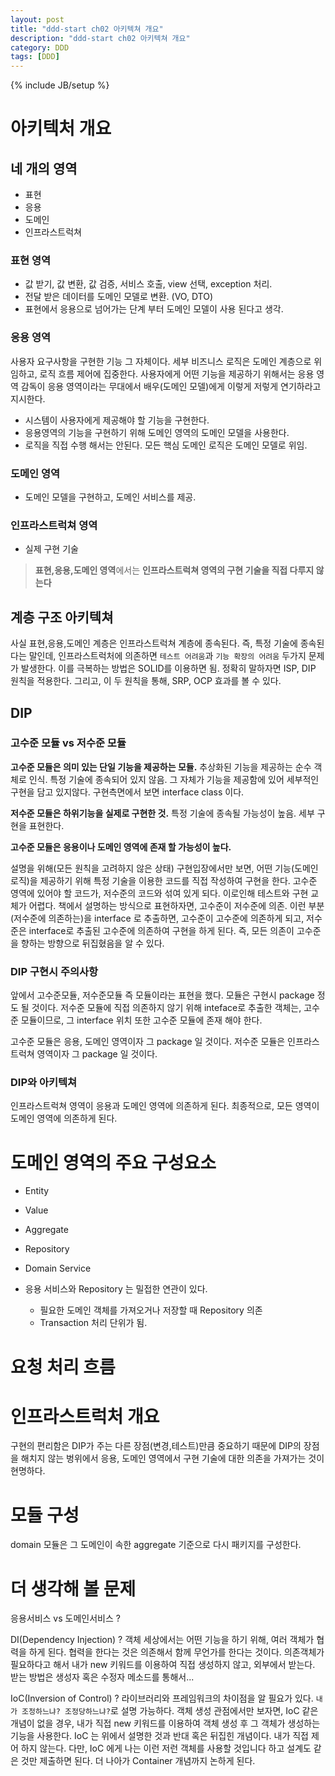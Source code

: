 ```yaml
---
layout: post
title: "ddd-start ch02 아키텍쳐 개요"
description: "ddd-start ch02 아키텍쳐 개요"
category: DDD
tags: [DDD]
---
```

{% include JB/setup %}

# 아키텍처 개요

## 네 개의 영역

- 표현
- 응용
- 도메인
- 인프라스트럭쳐

### 표현 영역

- 값 받기, 값 변환, 값 검증, 서비스 호출, view 선택, exception 처리.
- 전달 받은 데이터를 도메인 모델로 변환. (VO, DTO)
- 표현에서 응용으로 넘어가는 단계 부터 도메인 모델이 사용 된다고 생각.

### 응용 영역

사용자 요구사항을 구현한 기능 그 자체이다. 세부 비즈니스 로직은 도메인 계층으로 위임하고, 로직 흐름 제어에 집중한다.
사용자에게 어떤 기능을 제공하기 위해서는 응용 영역 감독이 응용 영역이라는 무대에서 배우(도메인 모델)에게 이렇게 저렇게 연기하라고 지시한다.

- 시스템이 사용자에게 제공해야 할 기능을 구현한다.
- 응용영역의 기능을 구현하기 위해 도메인 영역의 도메인 모델을 사용한다.
- 로직을 직접 수행 해서는 안된다. 모든 핵심 도메인 로직은 도메인 모델로 위임.

### 도메인 영역

- 도메인 모델을 구현하고, 도메인 서비스를 제공.

### 인프라스트럭쳐 영역

- 실제 구현 기술

> **표현,응용,도메인 영역**에서는 **인프라스트럭쳐 영역의 구현 기술을 직접 다루지 않는다**

## 계층 구조 아키텍쳐

사실 표현,응용,도메인 계층은 인프라스트럭쳐 계층에 종속된다.
즉, 특정 기술에 종속된다는 말인데, 인프라스트럭처에 의존하면 `테스트 어려움`과 `기능 확장의 어려움` 두가지 문제가 발생한다.
이를 극복하는 방법은 SOLID를 이용하면 됨.
정확히 말하자면 ISP, DIP 원칙을 적용한다.
그리고, 이 두 원칙을 통해, SRP, OCP 효과를 볼 수 있다.

## DIP

### 고수준 모듈 vs 저수준 모듈

**고수준 모듈은 의미 있는 단일 기능을 제공하는 모듈.**
추상화된 기능을 제공하는 순수 객체로 인식. 특정 기술에 종속되어 있지 않음.
그 자체가 기능을 제공함에 있어 세부적인 구현을 담고 있지않다.
구현측면에서 보면 interface class 이다.

**저수준 모듈은 하위기능을 실제로 구현한 것.**
특정 기술에 종속될 가능성이 높음.
세부 구현을 표현한다.

**고수준 모듈은 응용이나 도메인 영역에 존재 할 가능성이 높다.**

설명을 위해(모든 원칙을 고려하지 않은 상태) 구현입장에서만 보면,
어떤 기능(도메인 로직)을 제공하기 위해 특정 기술을 이용한 코드를 직접 작성하여 구현을 한다.
고수준 영역에 있어야 할 코드가, 저수준의 코드와 섞여 있게 되다. 이로인해 테스트와 구현 교체가 어렵다.
책에서 설명하는 방식으로 표현하자면, 고수준이 저수준에 의존.
이런 부분(저수준에 의존하는)을 interface 로 추출하면, 고수준이 고수준에 의존하게 되고,
저수준은 interface로 추출된 고수준에 의존하여 구현을 하게 된다.
즉, 모든 의존이 고수준을 향하는 방향으로 뒤집혔음을 알 수 있다.

### DIP 구현시 주의사항

앞에서 고수준모듈, 저수준모듈 즉 모듈이라는 표현을 했다.
모듈은 구현시 package 정도 될 것이다. 저수준 모듈에 직접 의존하지 않기 위해 inteface로 추출한 객체는,
고수준 모듈이므로, 그 interface 위치 또한 고수준 모듈에 존재 해야 한다.

고수준 모듈은 응용, 도메인 영역이자 그 package 일 것이다.
저수준 모듈은 인프라스트럭쳐 영역이자 그 package 일 것이다.

### DIP와 아키텍쳐

인프라스트럭쳐 영역이 응용과 도메인 영역에 의존하게 된다.
최종적으로, 모든 영역이 도메인 영역에 의존하게 된다.

# 도메인 영역의 주요 구성요소

- Entity
- Value
- Aggregate
- Repository
- Domain Service

- 응용 서비스와 Repository 는 밀접한 연관이 있다.
  - 필요한 도메인 객체를 가져오거나 저장할 때 Repository 의존
  - Transaction 처리 단위가 됨.

# 요청 처리 흐름

# 인프라스트럭처 개요

구현의 편리함은 DIP가 주는 다른 장점(변경,테스트)만큼 중요하기 때문에
DIP의 장점을 해치지 않는 벙위에서 응용, 도메인 영역에서 구현 기술에 대한
의존을 가져가는 것이 현명하다.

# 모듈 구성

domain 모듈은 그 도메인이 속한 aggregate 기준으로 다시 패키지를 구성한다.

# 더 생각해 볼 문제

응용서비스 vs 도메인서비스 ?

DI(Dependency Injection) ?
객체 세상에서는 어떤 기능을 하기 위해, 여러 객체가 협력을 하게 된다.
협력을 한다는 것은 의존해서 함께 무언가를 한다는 것이다.
의존객체가 필요하다고 해서 내가 new 키워드를 이용하여 직접 생성하지 않고,
외부에서 받는다. 받는 방법은 생성자 혹은 수정자 메소드를 통해서...

IoC(Inversion of Control) ?
라이브러리와 프레임워크의 차이점을 알 필요가 있다.
`내가 조정하느냐? 조정당하느냐?`로 설명 가능하다.
객체 생성 관점에서만 보자면, IoC 같은 개념이 없을 경우,
내가 직접 new 키워드를 이용하여 객체 생성 후 그 객체가 생성하는 기능을 사용한다.
IoC 는 위에서 설명한 것과 반대 혹은 뒤집힌 개념이다. 내가 직접 제어 하지 않는다.
다만, IoC 에게 나는 이런 저런 객체를 사용할 것입니다 하고 설계도 같은 것만 제출하면 된다.
더 나아가 Container 개념까지 논하게 된다.
